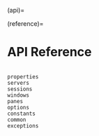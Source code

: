 (api)=

(reference)=

# API Reference

```{toctree}

properties
servers
sessions
windows
panes
options
constants
common
exceptions
```
